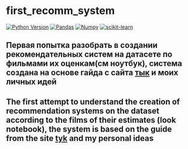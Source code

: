 # first_recomm_system

[![Python Version](https://img.shields.io/badge/python-3.10-red.svg)](https://python.org)
[![Pandas](https://img.shields.io/badge/pandas-1.4.2-red.svg)](https://pandas.pydata.org/)
[![Numpy](https://img.shields.io/badge/numpy-1.22-red.svg)](https://numpy.org/)
[![scikit-learn](https://img.shields.io/badge/scikit_learn-1.1-red.svg)](https://scikit-learn.org/stable/)

## Первая попытка разобрать в создании рекомендательных систем на датасете по фильмами их оценкам(см ноутбук), система создана на основе гайда с сайта [тык](https://www.dmitrymakarov.ru/intro/recommender-17/) и моих личных идей 

## The first attempt to understand the creation of recommendation systems on the dataset according to the films of their estimates (look notebook), the system is based on the guide from the site [tyk](https://www.dmitrymakarov.ru/intro/recommender-17/) and my personal ideas

